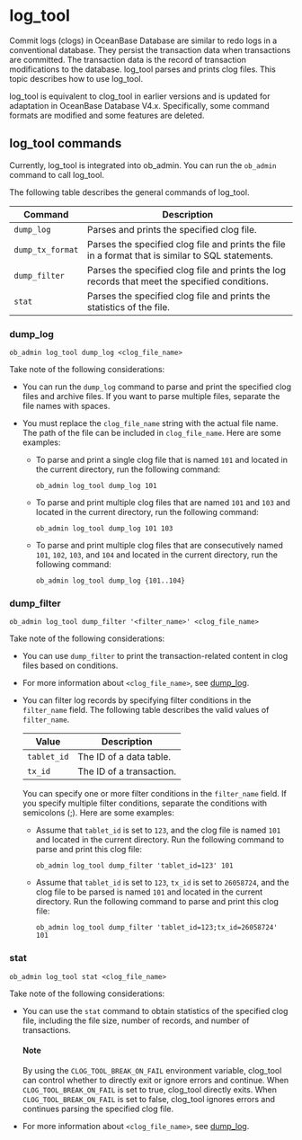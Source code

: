 # log_tool

Commit logs (clogs) in OceanBase Database are similar to redo logs in a conventional database. They persist the transaction data when transactions are committed. The transaction data is the record of transaction modifications to the database. log_tool parses and prints clog files. This topic describes how to use log_tool.

log_tool is equivalent to clog_tool in earlier versions and is updated for adaptation in OceanBase Database V4.x. Specifically, some command formats are modified and some features are deleted.

## log_tool commands

Currently, log_tool is integrated into ob_admin. You can run the `ob_admin` command to call log_tool.

The following table describes the general commands of log_tool.

| Command | Description |
|---------------|----------------------------------------|
| `dump_log` | Parses and prints the specified clog file.  |
| `dump_tx_format` | Parses the specified clog file and prints the file in a format that is similar to SQL statements.  |
| `dump_filter` | Parses the specified clog file and prints the log records that meet the specified conditions.  |
| `stat` | Parses the specified clog file and prints the statistics of the file.  |

### dump_log

```Shell
ob_admin log_tool dump_log <clog_file_name>
```

Take note of the following considerations:

* You can run the `dump_log` command to parse and print the specified clog files and archive files. If you want to parse multiple files, separate the file names with spaces.

* You must replace the `clog_file_name` string with the actual file name. The path of the file can be included in `clog_file_name`. Here are some examples:

   * To parse and print a single clog file that is named `101` and located in the current directory, run the following command:

      ```Shell
      ob_admin log_tool dump_log 101
      ```

   * To parse and print multiple clog files that are named `101` and `103` and located in the current directory, run the following command:

      ```Shell
      ob_admin log_tool dump_log 101 103
      ```

   * To parse and print multiple clog files that are consecutively named `101`, `102`, `103`, and `104` and located in the current directory, run the following command:

      ```Shell
      ob_admin log_tool dump_log {101..104}
      ```

### dump_filter

```Shell
ob_admin log_tool dump_filter '<filter_name>' <clog_file_name>
```

Take note of the following considerations:

* You can use `dump_filter` to print the transaction-related content in clog files based on conditions.

* For more information about `<clog_file_name>`, see [dump_log](#dump_log).

* You can filter log records by specifying filter conditions in the `filter_name` field. The following table describes the valid values of `filter_name`.


     |     Value     |   Description    |
     |----------------|---------|
     | `tablet_id`    |The ID of a data table.|
     | `tx_id`        |The ID of a transaction.|


   You can specify one or more filter conditions in the `filter_name` field. If you specify multiple filter conditions, separate the conditions with semicolons (;). Here are some examples:

   * Assume that `tablet_id` is set to `123`, and the clog file is named `101` and located in the current directory. Run the following command to parse and print this clog file:

      ```Shell
      ob_admin log_tool dump_filter 'tablet_id=123' 101
      ```

   * Assume that `tablet_id` is set to `123`, `tx_id` is set to `26058724`, and the clog file to be parsed is named `101` and located in the current directory. Run the following command to parse and print this clog file:

      ```Shell
      ob_admin log_tool dump_filter 'tablet_id=123;tx_id=26058724' 101
      ```

### stat

```Shell
ob_admin log_tool stat <clog_file_name>
```

Take note of the following considerations:

* You can use the `stat` command to obtain statistics of the specified clog file, including the file size, number of records, and number of transactions.

  <main id="notice" type='explain'>
    <h4>Note</h4>
    <p>By using the <code>CLOG_TOOL_BREAK_ON_FAIL</code> environment variable, clog_tool can control whether to directly exit or ignore errors and continue. When <code>CLOG_TOOL_BREAK_ON_FAIL</code> is set to true, clog_tool directly exits. When <code>CLOG_TOOL_BREAK_ON_FAIL</code> is set to false, clog_tool ignores errors and continues parsing the specified clog file. </p>
  </main>

* For more information about `<clog_file_name>`, see [dump_log](#dump_log).
